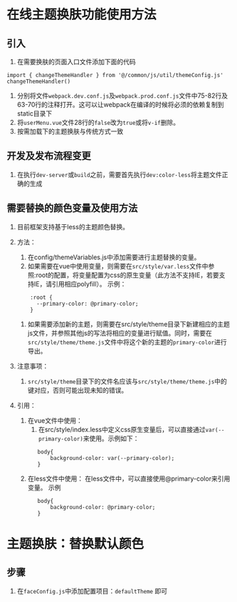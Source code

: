 # 在线主题换肤功能使用方法

## 引入
1. 在需要换肤的页面入口文件添加下面的代码

```
import { changeThemeHandler } from '@/common/js/util/themeConfig.js'
changeThemeHandler()
```

1. 分别将文件`webpack.dev.conf.js`及`webpack.prod.conf.js`文件中75-82行及63-70行的注释打开。这可以让webpack在编译的时候将必须的依赖复制到static目录下
1. 将`userMenu.vue`文件28行的`false`改为`true`或将`v-if`删除。
1. 按需加载下的主题换肤与传统方式一致

## 开发及发布流程变更
1. 在执行`dev-server`或`build`之前，需要首先执行`dev:color-less`将主题文件正确的生成

## 需要替换的颜色变量及使用方法

1. 目前框架支持基于less的主题颜色替换。
1. 方法：
    1. 在config/themeVariables.js中添加需要进行主题替换的变量。
    1. 如果需要在vue中使用变量，则需要在`src/style/var.less`文件中参照:root的配置，将变量配置为css的原生变量（此方法不支持IE，若要支持IE，请引用相应polyfill）。
    示例：
    ```less
        :root {
          --primary-color: @primary-color;
        }
    ```
    1. 如果需要添加新的主题，则需要在src/style/theme目录下新建相应的主题js文件，并参照其他js的写法将相应的变量进行赋值。同时，需要在`src/style/theme/theme.js`文件中将这个新的主题的`primary-color`进行导出。
1. 注意事项：
    1. `src/style/theme`目录下的文件名应该与`src/style/theme/theme.js`中的键对应，否则可能出现未知的错误。
    
1. 引用：
    1. 在vue文件中使用：
        1. 在src/style/index.less中定义css原生变量后，可以直接通过`var(--primary-color)`来使用。示例如下：
        ```less
           body{
               background-color: var(--primary-color);
           }
        ```
   1. 在less文件中使用：
        在less文件中，可以直接使用@primary-color来引用变量。
        示例
        ```less
           body{
               background-color: @primary-color;
           }
        ```
        
        
# 主题换肤：替换默认颜色

## 步骤

1. 在`faceConfig.js`中添加配置项目：`defaultTheme` 即可